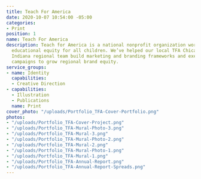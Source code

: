 ```yaml
---
title: Teach For America
date: 2020-10-07 10:54:00 -05:00
categories:
- Print
position: 1
name: Teach For America
description: Teach for America is a national nonprofit organization working towards
  educational equity for all children. We’ve helped our local TFA Chicago-Northwest
  Indiana regional team build marketing and branding frameworks and executed on several
  campaigns to grow regional brand equity.
service_groups:
- name: Identity
  capabilities:
  - Creative Direction
- capabilities:
  - Illustration
  - Publications
  name: Print
cover_photo: "/uploads/Portfolio_TFA-Cover-Portfolio.png"
photos:
- "/uploads/Portfolio_TFA-Cover-Project.png"
- "/uploads/Portfolio_TFA-Mural-Photo-3.png"
- "/uploads/Portfolio_TFA-Mural-3.png"
- "/uploads/Portfolio_TFA-Mural-Photo-2.png"
- "/uploads/Portfolio_TFA-Mural-2.png"
- "/uploads/Portfolio_TFA-Mural-Photo-1.png"
- "/uploads/Portfolio_TFA-Mural-1.png"
- "/uploads/Portfolio_TFA-Annual-Report.png"
- "/uploads/Portfolio_TFA-Annual-Report-Spreads.png"
---
```



